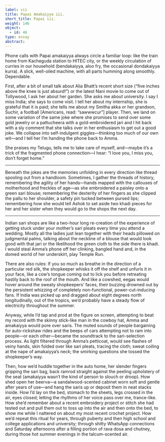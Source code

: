 ```yaml
---
label: vii
title: Papai Amakaiyya iii.
short_title: Papai iii.
weight: 146
object:
  - id: 46
type: essay
abstract:
---
```


Phone calls with Papai amakaiyya always circle a familiar loop: like the train home from Kacheguda station to HITEC city, or the weekly circulation of curries in our household (bendakaiyya, aloo fry, the occasional dondakaiyya kurra). A slick, well-oiled machine, with all parts humming along smoothly. Dependable.

First, after a bit of small talk about Alia Bhatt’s recent short size (“five inches above the knee is just absurd!”) or the latest Nani movie to come out of Tollywood, I ask her about her garden. She asks me about university. I say I miss India; she says to come visit. I tell her about my internship, she is grateful that it is paid; she tells me about my Smitha akka or her grandson, Suchir, a football [Americans, read: “sawwwcur”] player. Then, we land on some variation of the same joke where she promises to send over some gold jewelry or a pattucheera with a gold-embroidered jari and I hit back with a sly comment that she talks over in her enthusiasm to get out a good joke. We collapse into self-indulgent giggles—thinking too much of our own wit—and I tell her I’m handing the phone back to Amma.

She praises my Telugu, tells me to take care of myself, and—maybe it’s a trick of the fragmented phone connection—I hear: “I love you, I miss you, don’t forget home.”

***

Beneath the jokes are the memories unfolding in every direction like thread spooling out from a handloom. Sometimes, I gather the threads of history, remembering the agility of her hands—hands mapped with the callouses of motherhood and freckles of age—as she embroidered a paisley onto a green sari blouse; remembering the dexterity of her fingers as she clipped the pallu to her shoulder, a safety pin tucked between pursed lips; remembering how she would tell Ashok to set aside two khadi pieces for her and her sister when they would go to the shops the next day.

***

Indian sari shops are like a two-hour long re-creation of the experience of getting stuck under your mother’s sari pleats every time you attend a wedding. Mostly all the ladies just lean together with their heads pillowed on judgmental palms, talking about the neckline of a blouse that would look good with that jari or the likelihood the green cloth to the side there is khadi. I would steal Amma’s phone off her clinking, bangled hand and, in the domed world of her underskirt, play Temple Run.

There are also rules: If you so much as breathe in the direction of a particular red silk, the shopkeeper whisks it off the shelf and unfurls it in your face, like a cow’s tongue coming out to lick you before retreating hastily back to the roof of the mouth. And like a cowshed, eegas would hover around the sweaty shopkeepers’ faces, their buzzing drowned out by the persistent whizzing of completely non-functional, power-cut-inducing fans. If India was picked up and dragged about eight degrees north longitudinally, out of the tropics, we’d probably have a steady flow of electricity throughout the summer.

Anyway, while I’d tap and prod at the figure on screen, attempting to beat my record with the skinny stick-like man in the cowboy hat, Amma and amakaiyya would pore over saris. The muted sounds of people bargaining for auto-rickshaw rides and the beeps of cars attempting not to ram into people—or each other—became the soundtrack to the sari-selection process. As light filtered through Amma’s petticoat, would see flashes of veiny hands, skin folded over like sari pleats, tracing the cloth; sweat coiling at the nape of amakaiyya’s neck; the smirking questions she tossed the shopkeeper’s way.   

Then, how we’d huddle together in the auto home, her slender fingers gripping the sari bag, back ramrod straight against the peeling upholstery of the seat (amakaiyya wasn’t the kind of person to slouch or droop). How shed open her beerva—a sandalwood-scented cabinet worn soft and gentle after years of use—and hang the saris up or deposit them in neat stacks inside. How I’d lay on the bed, stomach to the sheets, legs crossed in the air, eyes closed; letting the rhythms of her voice pass over me, trance-like. How she’d remember about a recent embroidery project or stitch she had tested out and pull them out to toss up into the air and then onto the bed, to show me while I nattered on about my most recent crochet project. How we’d repeat this ritual for years, through puberty and then high school and college applications and university; through shitty WhatsApp connections and Saturday afternoons after a filling portion of rava dosa and chutney, during those hot summer evenings in the talcum-scented air.
 
